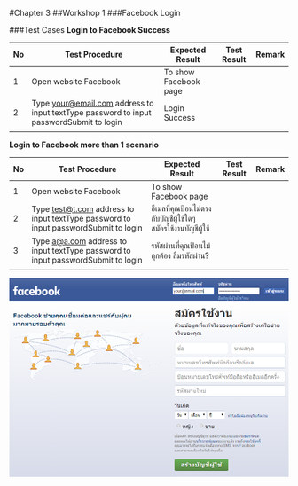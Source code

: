 #Chapter 3
##Workshop 1
###Facebook Login

###Test Cases
**Login to Facebook Success**

| No | Test Procedure                                                                          | Expected Result       | Test Result | Remark |
|----|-----------------------------------------------------------------------------------------|-----------------------|-------------|--------|
| 1  | Open website Facebook                                                                   | To show Facebook page |             |        |
| 2  | Type your@email.com address to input textType password to input passwordSubmit to login | Login Success         |             |        |
|    |                                                                                         |                       |             |        |

**Login to Facebook more than 1 scenario**

| No | Test Procedure                                                                      | Expected Result                            | Test Result | Remark |
|----|-------------------------------------------------------------------------------------|--------------------------------------------|-------------|--------|
| 1  | Open website Facebook                                                               | To show Facebook page                      |             |        |
| 2  | Type test@t.com address to input textType password to input passwordSubmit to login | อีเมลที่คุณป้อนไม่ตรงกับบัญชีผู้ใช้ใดๆ สมัครใช้งานบัญชีผู้ใช้ |             |        |
| 3  | Type a@a.com address to input textType password to input passwordSubmit to login    | รหัสผ่านที่คุณป้อนไม่ถุกต้อง ลืมรหัสผ่าน?              |             |        |
|    |                                                                                     |                                            |             |        |

![Facebook Login](/images/facebook-login.png)
